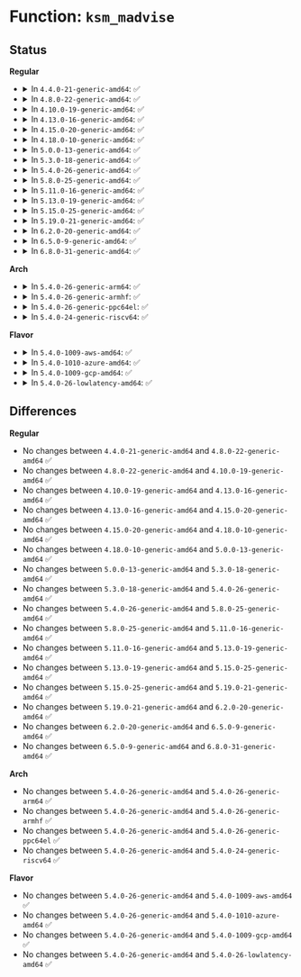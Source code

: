 # Function: <code>ksm_madvise</code>

## Status
<b>Regular</b>
<ul>
<li>
<details>
<summary>In <code>4.4.0-21-generic-amd64</code>: ✅</summary>

```c
int ksm_madvise(struct vm_area_struct * vma, long unsigned int start, long unsigned int end, int advice, long unsigned int * vm_flags)
```

```json
{
  "name": "ksm_madvise",
  "collision_type": "Unique Global",
  "inline_type": "No",
  "funcs": [
    {
      "addr": 18446744071580838624,
      "name": "ksm_madvise",
      "external": true,
      "loc": "mm/ksm.c:1757",
      "file": "mm/ksm.c",
      "inline": "seen, unknown",
      "caller_inline": [],
      "caller_func": [
        "mm/mremap.c:move_vma",
        "mm/madvise.c:SyS_madvise"
      ]
    }
  ],
  "symbols": [
    {
      "addr": 18446744071580838624,
      "name": "ksm_madvise",
      "section": ".text",
      "bind": "STB_GLOBAL",
      "size": 151
    }
  ]
}
```
</details>
</li>
<li>
<details>
<summary>In <code>4.8.0-22-generic-amd64</code>: ✅</summary>

```c
int ksm_madvise(struct vm_area_struct * vma, long unsigned int start, long unsigned int end, int advice, long unsigned int * vm_flags)
```

```json
{
  "name": "ksm_madvise",
  "collision_type": "Unique Global",
  "inline_type": "No",
  "funcs": [
    {
      "addr": 18446744071580965664,
      "name": "ksm_madvise",
      "external": true,
      "loc": "mm/ksm.c:1737",
      "file": "mm/ksm.c",
      "inline": "seen, unknown",
      "caller_inline": [],
      "caller_func": [
        "mm/mremap.c:move_vma",
        "mm/madvise.c:SyS_madvise"
      ]
    }
  ],
  "symbols": [
    {
      "addr": 18446744071580965664,
      "name": "ksm_madvise",
      "section": ".text",
      "bind": "STB_GLOBAL",
      "size": 151
    }
  ]
}
```
</details>
</li>
<li>
<details>
<summary>In <code>4.10.0-19-generic-amd64</code>: ✅</summary>

```c
int ksm_madvise(struct vm_area_struct * vma, long unsigned int start, long unsigned int end, int advice, long unsigned int * vm_flags)
```

```json
{
  "name": "ksm_madvise",
  "collision_type": "Unique Global",
  "inline_type": "No",
  "funcs": [
    {
      "addr": 18446744071581039408,
      "name": "ksm_madvise",
      "external": true,
      "loc": "mm/ksm.c:1783",
      "file": "mm/ksm.c",
      "inline": "seen, unknown",
      "caller_inline": [],
      "caller_func": [
        "mm/mremap.c:move_vma",
        "mm/madvise.c:SyS_madvise"
      ]
    }
  ],
  "symbols": [
    {
      "addr": 18446744071581039408,
      "name": "ksm_madvise",
      "section": ".text",
      "bind": "STB_GLOBAL",
      "size": 151
    }
  ]
}
```
</details>
</li>
<li>
<details>
<summary>In <code>4.13.0-16-generic-amd64</code>: ✅</summary>

```c
int ksm_madvise(struct vm_area_struct * vma, long unsigned int start, long unsigned int end, int advice, long unsigned int * vm_flags)
```

```json
{
  "name": "ksm_madvise",
  "collision_type": "Unique Global",
  "inline_type": "No",
  "funcs": [
    {
      "addr": 18446744071581087520,
      "name": "ksm_madvise",
      "external": true,
      "loc": "mm/ksm.c:2349",
      "file": "mm/ksm.c",
      "inline": "seen, unknown",
      "caller_inline": [],
      "caller_func": [
        "mm/mremap.c:move_vma",
        "mm/madvise.c:SyS_madvise"
      ]
    }
  ],
  "symbols": [
    {
      "addr": 18446744071581087520,
      "name": "ksm_madvise",
      "section": ".text",
      "bind": "STB_GLOBAL",
      "size": 151
    }
  ]
}
```
</details>
</li>
<li>
<details>
<summary>In <code>4.15.0-20-generic-amd64</code>: ✅</summary>

```c
int ksm_madvise(struct vm_area_struct * vma, long unsigned int start, long unsigned int end, int advice, long unsigned int * vm_flags)
```

```json
{
  "name": "ksm_madvise",
  "collision_type": "Unique Global",
  "inline_type": "No",
  "funcs": [
    {
      "addr": 18446744071581199712,
      "name": "ksm_madvise",
      "external": true,
      "loc": "mm/ksm.c:2363",
      "file": "mm/ksm.c",
      "inline": "seen, unknown",
      "caller_inline": [],
      "caller_func": [
        "mm/mremap.c:move_vma",
        "mm/madvise.c:SyS_madvise"
      ]
    }
  ],
  "symbols": [
    {
      "addr": 18446744071581199712,
      "name": "ksm_madvise",
      "section": ".text",
      "bind": "STB_GLOBAL",
      "size": 151
    }
  ]
}
```
</details>
</li>
<li>
<details>
<summary>In <code>4.18.0-10-generic-amd64</code>: ✅</summary>

```c
int ksm_madvise(struct vm_area_struct * vma, long unsigned int start, long unsigned int end, int advice, long unsigned int * vm_flags)
```

```json
{
  "name": "ksm_madvise",
  "collision_type": "Unique Global",
  "inline_type": "No",
  "funcs": [
    {
      "addr": 18446744071581345024,
      "name": "ksm_madvise",
      "external": true,
      "loc": "mm/ksm.c:2421",
      "file": "mm/ksm.c",
      "inline": "seen, unknown",
      "caller_inline": [],
      "caller_func": [
        "mm/mremap.c:move_vma",
        "mm/madvise.c:__ia32_sys_madvise",
        "mm/madvise.c:__x64_sys_madvise"
      ]
    }
  ],
  "symbols": [
    {
      "addr": 18446744071581345024,
      "name": "ksm_madvise",
      "section": ".text",
      "bind": "STB_GLOBAL",
      "size": 172
    }
  ]
}
```
</details>
</li>
<li>
<details>
<summary>In <code>5.0.0-13-generic-amd64</code>: ✅</summary>

```c
int ksm_madvise(struct vm_area_struct * vma, long unsigned int start, long unsigned int end, int advice, long unsigned int * vm_flags)
```

```json
{
  "name": "ksm_madvise",
  "collision_type": "Unique Global",
  "inline_type": "No",
  "funcs": [
    {
      "addr": 18446744071581429120,
      "name": "ksm_madvise",
      "external": true,
      "loc": "mm/ksm.c:2424",
      "file": "mm/ksm.c",
      "inline": "seen, unknown",
      "caller_inline": [],
      "caller_func": [
        "mm/mremap.c:move_vma",
        "mm/madvise.c:__ia32_sys_madvise",
        "mm/madvise.c:__x64_sys_madvise"
      ]
    }
  ],
  "symbols": [
    {
      "addr": 18446744071581429120,
      "name": "ksm_madvise",
      "section": ".text",
      "bind": "STB_GLOBAL",
      "size": 172
    }
  ]
}
```
</details>
</li>
<li>
<details>
<summary>In <code>5.3.0-18-generic-amd64</code>: ✅</summary>

```c
int ksm_madvise(struct vm_area_struct * vma, long unsigned int start, long unsigned int end, int advice, long unsigned int * vm_flags)
```

```json
{
  "name": "ksm_madvise",
  "collision_type": "Unique Global",
  "inline_type": "No",
  "funcs": [
    {
      "addr": 18446744071581541872,
      "name": "ksm_madvise",
      "external": true,
      "loc": "mm/ksm.c:2451",
      "file": "mm/ksm.c",
      "inline": "seen, unknown",
      "caller_inline": [],
      "caller_func": [
        "mm/mremap.c:move_vma",
        "mm/madvise.c:__do_sys_madvise"
      ]
    }
  ],
  "symbols": [
    {
      "addr": 18446744071581541872,
      "name": "ksm_madvise",
      "section": ".text",
      "bind": "STB_GLOBAL",
      "size": 172
    }
  ]
}
```
</details>
</li>
<li>
<details>
<summary>In <code>5.4.0-26-generic-amd64</code>: ✅</summary>

```c
int ksm_madvise(struct vm_area_struct * vma, long unsigned int start, long unsigned int end, int advice, long unsigned int * vm_flags)
```

```json
{
  "name": "ksm_madvise",
  "collision_type": "Unique Global",
  "inline_type": "No",
  "funcs": [
    {
      "addr": 18446744071581606768,
      "name": "ksm_madvise",
      "external": true,
      "loc": "mm/ksm.c:2433",
      "file": "mm/ksm.c",
      "inline": "seen, unknown",
      "caller_inline": [],
      "caller_func": [
        "mm/mremap.c:move_vma",
        "mm/madvise.c:__do_sys_madvise"
      ]
    }
  ],
  "symbols": [
    {
      "addr": 18446744071581606768,
      "name": "ksm_madvise",
      "section": ".text",
      "bind": "STB_GLOBAL",
      "size": 172
    }
  ]
}
```
</details>
</li>
<li>
<details>
<summary>In <code>5.8.0-25-generic-amd64</code>: ✅</summary>

```c
int ksm_madvise(struct vm_area_struct * vma, long unsigned int start, long unsigned int end, int advice, long unsigned int * vm_flags)
```

```json
{
  "name": "ksm_madvise",
  "collision_type": "Unique Global",
  "inline_type": "No",
  "funcs": [
    {
      "addr": 18446744071581821568,
      "name": "ksm_madvise",
      "external": true,
      "loc": "mm/ksm.c:2441",
      "file": "mm/ksm.c",
      "inline": "seen, unknown",
      "caller_inline": [],
      "caller_func": [
        "mm/mremap.c:move_vma",
        "mm/madvise.c:madvise_behavior"
      ]
    }
  ],
  "symbols": [
    {
      "addr": 18446744071581821568,
      "name": "ksm_madvise",
      "section": ".text",
      "bind": "STB_GLOBAL",
      "size": 172
    }
  ]
}
```
</details>
</li>
<li>
<details>
<summary>In <code>5.11.0-16-generic-amd64</code>: ✅</summary>

```c
int ksm_madvise(struct vm_area_struct * vma, long unsigned int start, long unsigned int end, int advice, long unsigned int * vm_flags)
```

```json
{
  "name": "ksm_madvise",
  "collision_type": "Unique Global",
  "inline_type": "No",
  "funcs": [
    {
      "addr": 18446744071581869504,
      "name": "ksm_madvise",
      "external": true,
      "loc": "mm/ksm.c:2442",
      "file": "mm/ksm.c",
      "inline": "seen, unknown",
      "caller_inline": [],
      "caller_func": [
        "mm/mremap.c:move_vma",
        "mm/madvise.c:madvise_behavior"
      ]
    }
  ],
  "symbols": [
    {
      "addr": 18446744071581869504,
      "name": "ksm_madvise",
      "section": ".text",
      "bind": "STB_GLOBAL",
      "size": 172
    }
  ]
}
```
</details>
</li>
<li>
<details>
<summary>In <code>5.13.0-19-generic-amd64</code>: ✅</summary>

```c
int ksm_madvise(struct vm_area_struct * vma, long unsigned int start, long unsigned int end, int advice, long unsigned int * vm_flags)
```

```json
{
  "name": "ksm_madvise",
  "collision_type": "Unique Global",
  "inline_type": "No",
  "funcs": [
    {
      "addr": 18446744071581900112,
      "name": "ksm_madvise",
      "external": true,
      "loc": "mm/ksm.c:2438",
      "file": "mm/ksm.c",
      "inline": "seen, unknown",
      "caller_inline": [],
      "caller_func": [
        "mm/mremap.c:move_vma",
        "mm/madvise.c:madvise_behavior"
      ]
    }
  ],
  "symbols": [
    {
      "addr": 18446744071581900112,
      "name": "ksm_madvise",
      "section": ".text",
      "bind": "STB_GLOBAL",
      "size": 167
    }
  ]
}
```
</details>
</li>
<li>
<details>
<summary>In <code>5.15.0-25-generic-amd64</code>: ✅</summary>

```c
int ksm_madvise(struct vm_area_struct * vma, long unsigned int start, long unsigned int end, int advice, long unsigned int * vm_flags)
```

```json
{
  "name": "ksm_madvise",
  "collision_type": "Unique Global",
  "inline_type": "No",
  "funcs": [
    {
      "addr": 18446744071582194816,
      "name": "ksm_madvise",
      "external": true,
      "loc": "mm/ksm.c:2434",
      "file": "mm/ksm.c",
      "inline": "seen, unknown",
      "caller_inline": [],
      "caller_func": [
        "mm/mremap.c:move_vma",
        "mm/madvise.c:madvise_behavior"
      ]
    }
  ],
  "symbols": [
    {
      "addr": 18446744071582194816,
      "name": "ksm_madvise",
      "section": ".text",
      "bind": "STB_GLOBAL",
      "size": 167
    }
  ]
}
```
</details>
</li>
<li>
<details>
<summary>In <code>5.19.0-21-generic-amd64</code>: ✅</summary>

```c
int ksm_madvise(struct vm_area_struct * vma, long unsigned int start, long unsigned int end, int advice, long unsigned int * vm_flags)
```

```json
{
  "name": "ksm_madvise",
  "collision_type": "Unique Global",
  "inline_type": "No",
  "funcs": [
    {
      "addr": 18446744071582658048,
      "name": "ksm_madvise",
      "external": true,
      "loc": "mm/ksm.c:2446",
      "file": "mm/ksm.c",
      "inline": "seen, unknown",
      "caller_inline": [],
      "caller_func": [
        "mm/mremap.c:move_vma",
        "mm/madvise.c:madvise_vma_behavior"
      ]
    }
  ],
  "symbols": [
    {
      "addr": 18446744071582658048,
      "name": "ksm_madvise",
      "section": ".text",
      "bind": "STB_GLOBAL",
      "size": 185
    }
  ]
}
```
</details>
</li>
<li>
<details>
<summary>In <code>6.2.0-20-generic-amd64</code>: ✅</summary>

```c
int ksm_madvise(struct vm_area_struct * vma, long unsigned int start, long unsigned int end, int advice, long unsigned int * vm_flags)
```

```json
{
  "name": "ksm_madvise",
  "collision_type": "Unique Global",
  "inline_type": "No",
  "funcs": [
    {
      "addr": 18446744071583181424,
      "name": "ksm_madvise",
      "external": true,
      "loc": "mm/ksm.c:2473",
      "file": "mm/ksm.c",
      "inline": "seen, unknown",
      "caller_inline": [],
      "caller_func": [
        "mm/mremap.c:move_vma",
        "mm/madvise.c:madvise_vma_behavior"
      ]
    }
  ],
  "symbols": [
    {
      "addr": 18446744071583181424,
      "name": "ksm_madvise",
      "section": ".text",
      "bind": "STB_GLOBAL",
      "size": 179
    }
  ]
}
```
</details>
</li>
<li>
<details>
<summary>In <code>6.5.0-9-generic-amd64</code>: ✅</summary>

```c
int ksm_madvise(struct vm_area_struct * vma, long unsigned int start, long unsigned int end, int advice, long unsigned int * vm_flags)
```

```json
{
  "name": "ksm_madvise",
  "collision_type": "Unique Global",
  "inline_type": "No",
  "funcs": [
    {
      "addr": 18446744071583398512,
      "name": "ksm_madvise",
      "external": true,
      "loc": "mm/ksm.c:2656",
      "file": "mm/ksm.c",
      "inline": "seen, unknown",
      "caller_inline": [],
      "caller_func": [
        "mm/mremap.c:move_vma",
        "mm/madvise.c:madvise_vma_behavior"
      ]
    }
  ],
  "symbols": [
    {
      "addr": 18446744071583398512,
      "name": "ksm_madvise",
      "section": ".text",
      "bind": "STB_GLOBAL",
      "size": 197
    }
  ]
}
```
</details>
</li>
<li>
<details>
<summary>In <code>6.8.0-31-generic-amd64</code>: ✅</summary>

```c
int ksm_madvise(struct vm_area_struct * vma, long unsigned int start, long unsigned int end, int advice, long unsigned int * vm_flags)
```

```json
{
  "name": "ksm_madvise",
  "collision_type": "Unique Global",
  "inline_type": "No",
  "funcs": [
    {
      "addr": 18446744071583638848,
      "name": "ksm_madvise",
      "external": true,
      "loc": "mm/ksm.c:2931",
      "file": "mm/ksm.c",
      "inline": "seen, unknown",
      "caller_inline": [],
      "caller_func": [
        "mm/mremap.c:move_vma",
        "mm/madvise.c:madvise_vma_behavior"
      ]
    }
  ],
  "symbols": [
    {
      "addr": 18446744071583638848,
      "name": "ksm_madvise",
      "section": ".text",
      "bind": "STB_GLOBAL",
      "size": 197
    }
  ]
}
```
</details>
</li>
</ul>
<b>Arch</b>
<ul>
<li>
<details>
<summary>In <code>5.4.0-26-generic-arm64</code>: ✅</summary>

```c
int ksm_madvise(struct vm_area_struct * vma, long unsigned int start, long unsigned int end, int advice, long unsigned int * vm_flags)
```

```json
{
  "name": "ksm_madvise",
  "collision_type": "Unique Global",
  "inline_type": "No",
  "funcs": [
    {
      "addr": 18446603336493046848,
      "name": "ksm_madvise",
      "external": true,
      "loc": "mm/ksm.c:2433",
      "file": "mm/ksm.c",
      "inline": "seen, unknown",
      "caller_inline": [],
      "caller_func": [
        "mm/mremap.c:move_vma",
        "mm/madvise.c:__arm64_sys_madvise"
      ]
    }
  ],
  "symbols": [
    {
      "addr": 18446603336493046848,
      "name": "ksm_madvise",
      "section": ".text",
      "bind": "STB_GLOBAL",
      "size": 256
    }
  ]
}
```
</details>
</li>
<li>
<details>
<summary>In <code>5.4.0-26-generic-armhf</code>: ✅</summary>

```c
int ksm_madvise(struct vm_area_struct * vma, long unsigned int start, long unsigned int end, int advice, long unsigned int * vm_flags)
```

```json
{
  "name": "ksm_madvise",
  "collision_type": "Unique Global",
  "inline_type": "No",
  "funcs": [
    {
      "addr": 3226761892,
      "name": "ksm_madvise",
      "external": true,
      "loc": "mm/ksm.c:2433",
      "file": "mm/ksm.c",
      "inline": "seen, unknown",
      "caller_inline": [],
      "caller_func": [
        "mm/mremap.c:move_vma",
        "mm/madvise.c:__se_sys_madvise"
      ]
    }
  ],
  "symbols": [
    {
      "addr": 3226761892,
      "name": "ksm_madvise",
      "section": ".text",
      "bind": "STB_GLOBAL",
      "size": 180
    }
  ]
}
```
</details>
</li>
<li>
<details>
<summary>In <code>5.4.0-26-generic-ppc64el</code>: ✅</summary>

```c
int ksm_madvise(struct vm_area_struct * vma, long unsigned int start, long unsigned int end, int advice, long unsigned int * vm_flags)
```

```json
{
  "name": "ksm_madvise",
  "collision_type": "Unique Global",
  "inline_type": "No",
  "funcs": [
    {
      "addr": 13835058055286485888,
      "name": "ksm_madvise",
      "external": true,
      "loc": "mm/ksm.c:2433",
      "file": "mm/ksm.c",
      "inline": "seen, unknown",
      "caller_inline": [],
      "caller_func": [
        "mm/mremap.c:move_vma",
        "mm/madvise.c:__se_sys_madvise"
      ]
    }
  ],
  "symbols": [
    {
      "addr": 13835058055286485888,
      "name": "ksm_madvise",
      "section": ".text",
      "bind": "STB_GLOBAL",
      "size": 316
    }
  ]
}
```
</details>
</li>
<li>
<details>
<summary>In <code>5.4.0-24-generic-riscv64</code>: ✅</summary>

```c
int ksm_madvise(struct vm_area_struct * vma, long unsigned int start, long unsigned int end, int advice, long unsigned int * vm_flags)
```

```json
{
  "name": "ksm_madvise",
  "collision_type": "Unique Global",
  "inline_type": "No",
  "funcs": [
    {
      "addr": 18446743936272916502,
      "name": "ksm_madvise",
      "external": true,
      "loc": "mm/ksm.c:2433",
      "file": "mm/ksm.c",
      "inline": "seen, unknown",
      "caller_inline": [],
      "caller_func": [
        "mm/mremap.c:move_vma",
        "mm/madvise.c:__se_sys_madvise"
      ]
    }
  ],
  "symbols": [
    {
      "addr": 18446743936272916502,
      "name": "ksm_madvise",
      "section": ".text",
      "bind": "STB_GLOBAL",
      "size": 204
    }
  ]
}
```
</details>
</li>
</ul>
<b>Flavor</b>
<ul>
<li>
<details>
<summary>In <code>5.4.0-1009-aws-amd64</code>: ✅</summary>

```c
int ksm_madvise(struct vm_area_struct * vma, long unsigned int start, long unsigned int end, int advice, long unsigned int * vm_flags)
```

```json
{
  "name": "ksm_madvise",
  "collision_type": "Unique Global",
  "inline_type": "No",
  "funcs": [
    {
      "addr": 18446744071581575504,
      "name": "ksm_madvise",
      "external": true,
      "loc": "mm/ksm.c:2433",
      "file": "mm/ksm.c",
      "inline": "seen, unknown",
      "caller_inline": [],
      "caller_func": [
        "mm/mremap.c:move_vma",
        "mm/madvise.c:__do_sys_madvise"
      ]
    }
  ],
  "symbols": [
    {
      "addr": 18446744071581575504,
      "name": "ksm_madvise",
      "section": ".text",
      "bind": "STB_GLOBAL",
      "size": 172
    }
  ]
}
```
</details>
</li>
<li>
<details>
<summary>In <code>5.4.0-1010-azure-amd64</code>: ✅</summary>

```c
int ksm_madvise(struct vm_area_struct * vma, long unsigned int start, long unsigned int end, int advice, long unsigned int * vm_flags)
```

```json
{
  "name": "ksm_madvise",
  "collision_type": "Unique Global",
  "inline_type": "No",
  "funcs": [
    {
      "addr": 18446744071581517072,
      "name": "ksm_madvise",
      "external": true,
      "loc": "mm/ksm.c:2433",
      "file": "mm/ksm.c",
      "inline": "seen, unknown",
      "caller_inline": [],
      "caller_func": [
        "mm/mremap.c:move_vma",
        "mm/madvise.c:__do_sys_madvise"
      ]
    }
  ],
  "symbols": [
    {
      "addr": 18446744071581517072,
      "name": "ksm_madvise",
      "section": ".text",
      "bind": "STB_GLOBAL",
      "size": 172
    }
  ]
}
```
</details>
</li>
<li>
<details>
<summary>In <code>5.4.0-1009-gcp-amd64</code>: ✅</summary>

```c
int ksm_madvise(struct vm_area_struct * vma, long unsigned int start, long unsigned int end, int advice, long unsigned int * vm_flags)
```

```json
{
  "name": "ksm_madvise",
  "collision_type": "Unique Global",
  "inline_type": "No",
  "funcs": [
    {
      "addr": 18446744071581566816,
      "name": "ksm_madvise",
      "external": true,
      "loc": "mm/ksm.c:2433",
      "file": "mm/ksm.c",
      "inline": "seen, unknown",
      "caller_inline": [],
      "caller_func": [
        "mm/mremap.c:move_vma",
        "mm/madvise.c:__do_sys_madvise"
      ]
    }
  ],
  "symbols": [
    {
      "addr": 18446744071581566816,
      "name": "ksm_madvise",
      "section": ".text",
      "bind": "STB_GLOBAL",
      "size": 172
    }
  ]
}
```
</details>
</li>
<li>
<details>
<summary>In <code>5.4.0-26-lowlatency-amd64</code>: ✅</summary>

```c
int ksm_madvise(struct vm_area_struct * vma, long unsigned int start, long unsigned int end, int advice, long unsigned int * vm_flags)
```

```json
{
  "name": "ksm_madvise",
  "collision_type": "Unique Global",
  "inline_type": "No",
  "funcs": [
    {
      "addr": 18446744071581631712,
      "name": "ksm_madvise",
      "external": true,
      "loc": "mm/ksm.c:2433",
      "file": "mm/ksm.c",
      "inline": "seen, unknown",
      "caller_inline": [],
      "caller_func": [
        "mm/mremap.c:move_vma",
        "mm/madvise.c:__do_sys_madvise"
      ]
    }
  ],
  "symbols": [
    {
      "addr": 18446744071581631712,
      "name": "ksm_madvise",
      "section": ".text",
      "bind": "STB_GLOBAL",
      "size": 172
    }
  ]
}
```
</details>
</li>
</ul>

## Differences
<b>Regular</b>
<ul>
<li>
No changes between <code>4.4.0-21-generic-amd64</code> and <code>4.8.0-22-generic-amd64</code> ✅
</li>
<li>
No changes between <code>4.8.0-22-generic-amd64</code> and <code>4.10.0-19-generic-amd64</code> ✅
</li>
<li>
No changes between <code>4.10.0-19-generic-amd64</code> and <code>4.13.0-16-generic-amd64</code> ✅
</li>
<li>
No changes between <code>4.13.0-16-generic-amd64</code> and <code>4.15.0-20-generic-amd64</code> ✅
</li>
<li>
No changes between <code>4.15.0-20-generic-amd64</code> and <code>4.18.0-10-generic-amd64</code> ✅
</li>
<li>
No changes between <code>4.18.0-10-generic-amd64</code> and <code>5.0.0-13-generic-amd64</code> ✅
</li>
<li>
No changes between <code>5.0.0-13-generic-amd64</code> and <code>5.3.0-18-generic-amd64</code> ✅
</li>
<li>
No changes between <code>5.3.0-18-generic-amd64</code> and <code>5.4.0-26-generic-amd64</code> ✅
</li>
<li>
No changes between <code>5.4.0-26-generic-amd64</code> and <code>5.8.0-25-generic-amd64</code> ✅
</li>
<li>
No changes between <code>5.8.0-25-generic-amd64</code> and <code>5.11.0-16-generic-amd64</code> ✅
</li>
<li>
No changes between <code>5.11.0-16-generic-amd64</code> and <code>5.13.0-19-generic-amd64</code> ✅
</li>
<li>
No changes between <code>5.13.0-19-generic-amd64</code> and <code>5.15.0-25-generic-amd64</code> ✅
</li>
<li>
No changes between <code>5.15.0-25-generic-amd64</code> and <code>5.19.0-21-generic-amd64</code> ✅
</li>
<li>
No changes between <code>5.19.0-21-generic-amd64</code> and <code>6.2.0-20-generic-amd64</code> ✅
</li>
<li>
No changes between <code>6.2.0-20-generic-amd64</code> and <code>6.5.0-9-generic-amd64</code> ✅
</li>
<li>
No changes between <code>6.5.0-9-generic-amd64</code> and <code>6.8.0-31-generic-amd64</code> ✅
</li>
</ul>
<b>Arch</b>
<ul>
<li>
No changes between <code>5.4.0-26-generic-amd64</code> and <code>5.4.0-26-generic-arm64</code> ✅
</li>
<li>
No changes between <code>5.4.0-26-generic-amd64</code> and <code>5.4.0-26-generic-armhf</code> ✅
</li>
<li>
No changes between <code>5.4.0-26-generic-amd64</code> and <code>5.4.0-26-generic-ppc64el</code> ✅
</li>
<li>
No changes between <code>5.4.0-26-generic-amd64</code> and <code>5.4.0-24-generic-riscv64</code> ✅
</li>
</ul>
<b>Flavor</b>
<ul>
<li>
No changes between <code>5.4.0-26-generic-amd64</code> and <code>5.4.0-1009-aws-amd64</code> ✅
</li>
<li>
No changes between <code>5.4.0-26-generic-amd64</code> and <code>5.4.0-1010-azure-amd64</code> ✅
</li>
<li>
No changes between <code>5.4.0-26-generic-amd64</code> and <code>5.4.0-1009-gcp-amd64</code> ✅
</li>
<li>
No changes between <code>5.4.0-26-generic-amd64</code> and <code>5.4.0-26-lowlatency-amd64</code> ✅
</li>
</ul>
